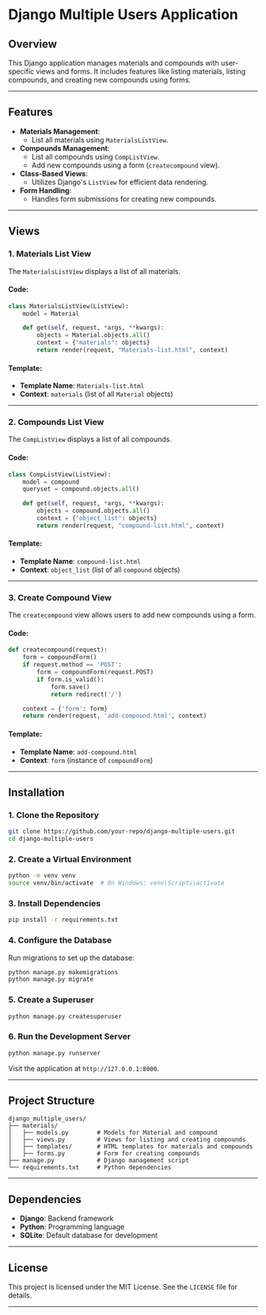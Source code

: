 # Django Multiple Users Application

## Overview
This Django application manages materials and compounds with user-specific views and forms. It includes features like listing materials, listing compounds, and creating new compounds using forms.

---

## Features
- **Materials Management**:
  - List all materials using `MaterialsListView`.
- **Compounds Management**:
  - List all compounds using `CompListView`.
  - Add new compounds using a form (`createcompound` view).
- **Class-Based Views**:
  - Utilizes Django's `ListView` for efficient data rendering.
- **Form Handling**:
  - Handles form submissions for creating new compounds.

---

## Views

### 1. **Materials List View**
The `MaterialsListView` displays a list of all materials.

#### Code:
```python
class MaterialsListView(ListView):
    model = Material

    def get(self, request, *args, **kwargs):
        objects = Material.objects.all()
        context = {"materials": objects}
        return render(request, "Materials-list.html", context)
```

#### Template:
- **Template Name**: `Materials-list.html`
- **Context**: `materials` (list of all `Material` objects)

---

### 2. **Compounds List View**
The `CompListView` displays a list of all compounds.

#### Code:
```python
class CompListView(ListView):
    model = compound
    queryset = compound.objects.all()

    def get(self, request, *args, **kwargs):
        objects = compound.objects.all()
        context = {"object_list": objects}
        return render(request, "compound-list.html", context)
```

#### Template:
- **Template Name**: `compound-list.html`
- **Context**: `object_list` (list of all `compound` objects)

---

### 3. **Create Compound View**
The `createcompound` view allows users to add new compounds using a form.

#### Code:
```python
def createcompound(request):
    form = compoundForm()
    if request.method == 'POST':
        form = compoundForm(request.POST)
        if form.is_valid():
            form.save()
            return redirect('/')

    context = {'form': form}
    return render(request, 'add-compound.html', context)
```

#### Template:
- **Template Name**: `add-compound.html`
- **Context**: `form` (instance of `compoundForm`)

---

## Installation

### 1. Clone the Repository
```bash
git clone https://github.com/your-repo/django-multiple-users.git
cd django-multiple-users
```

### 2. Create a Virtual Environment
```bash
python -m venv venv
source venv/bin/activate  # On Windows: venv\Scripts\activate
```

### 3. Install Dependencies
```bash
pip install -r requirements.txt
```

### 4. Configure the Database
Run migrations to set up the database:
```bash
python manage.py makemigrations
python manage.py migrate
```

### 5. Create a Superuser
```bash
python manage.py createsuperuser
```

### 6. Run the Development Server
```bash
python manage.py runserver
```

Visit the application at `http://127.0.0.1:8000`.

---

## Project Structure
```
django_multiple_users/
├── materials/
│   ├── models.py        # Models for Material and compound
│   ├── views.py         # Views for listing and creating compounds
│   ├── templates/       # HTML templates for materials and compounds
│   ├── forms.py         # Form for creating compounds
├── manage.py            # Django management script
└── requirements.txt     # Python dependencies
```

---

## Dependencies
- **Django**: Backend framework
- **Python**: Programming language
- **SQLite**: Default database for development

---

## License
This project is licensed under the MIT License. See the `LICENSE` file for details.

---

